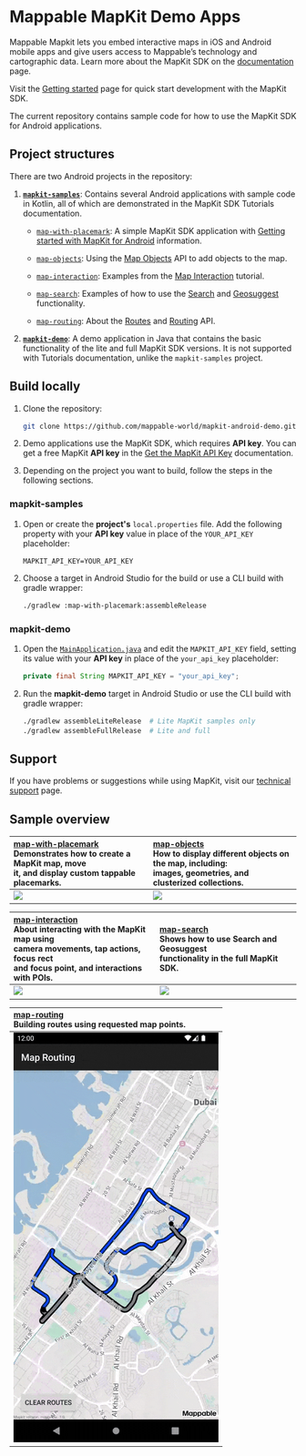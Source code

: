 # Mappable MapKit Demo Apps

Mappable Mapkit lets you embed interactive maps in iOS and Android mobile apps and give users access to Mappable’s technology and cartographic data. Learn more about the MapKit SDK on the [documentation](https://mappable.world/docs/mapkit/index.html?from=github-demo) page.

Visit the [Getting started](https://mappable.world/docs/mapkit/android/generated/getting_started.html) page for quick start development with the MapKit SDK.

The current repository contains sample code for how to use the MapKit SDK for Android applications.

## Project structures

There are two Android projects in the repository:

1. [__`mapkit-samples`__](mapkit-samples): Contains several Android applications with sample code in Kotlin, all of which are demonstrated in the MapKit SDK Tutorials documentation.

    - [`map-with-placemark`](mapkit-samples/map-with-placemark): A simple MapKit SDK application with [Getting started with MapKit for Android](https://mappable.world/docs/mapkit/android/generated/tutorials/getting_started.html) information.

    - [`map-objects`](mapkit-samples/map-objects): Using the [Map Objects](https://mappable.world/docs/mapkit/android/generated/tutorials/map_objects.html) API to add objects to the map.

    - [`map-interaction`](mapkit-samples/map-interaction): Examples from the [Map Interaction](https://mappable.world/docs/mapkit/android/generated/tutorials/map_interaction.html) tutorial.

    - [`map-search`](mapkit-samples/map-search): Examples of how to use the [Search](https://mappable.world/docs/mapkit/android/generated/tutorials/map_search.html) and [Geosuggest](https://mappable.world/docs/mapkit/android/generated/tutorials/map_suggest.html) functionality.

    - [`map-routing`](mapkit-samples/map-routing): About the [Routes](https://mappable.world/docs/mapkit/android/generated/tutorials/map_routes.html) and [Routing](https://mappable.world/docs/mapkit/android/generated/tutorials/map_routing.html) API.

2. [__`mapkit-demo`__](mapkit-demo): A demo application in Java that contains the basic functionality of the lite and full MapKit SDK versions. It is not supported with Tutorials documentation, unlike the `mapkit-samples` project.

## Build locally

1. Clone the repository:
    ```sh
    git clone https://github.com/mappable-world/mapkit-android-demo.git
    ```

2. Demo applications use the MapKit SDK, which requires __API key__. You can get a free MapKit __API key__ in the [Get the MapKit API Key](https://mappable.world/docs/mapkit/android/generated/getting_started.html#key) documentation.

3. Depending on the project you want to build, follow the steps in the following sections.

### mapkit-samples

1. Open or create the __project's__ `local.properties` file. Add the following property with your __API key__ value in place of the `YOUR_API_KEY` placeholder:

    ```properties
    MAPKIT_API_KEY=YOUR_API_KEY
    ```

2. Choose a target in Android Studio for the build or use a CLI build with gradle wrapper:

    ```sh
    ./gradlew :map-with-placemark:assembleRelease
    ```

### mapkit-demo

1. Open the [`MainApplication.java`](mapkit-demo/src/main/java/world/mappable/mapkitdemo/MainApplication.java) and edit the `MAPKIT_API_KEY` field, setting its value with your __API key__ in place of the `your_api_key` placeholder:

    ```java
    private final String MAPKIT_API_KEY = "your_api_key";
    ```

2. Run the __mapkit-demo__ target in Android Studio or use the CLI build with gradle wrapper:

    ```sh
    ./gradlew assembleLiteRelease  # Lite MapKit samples only
    ./gradlew assembleFullRelease  # Lite and full
    ```

## Support

If you have problems or suggestions while using MapKit, visit our [technical support](https://mappable.world/docs/mapkit/troubleshooting.html) page.

## Sample overview

| [map-with-placemark](mapkit-samples/map-with-placemark) <br>Demonstrates how to create a MapKit map, move<br>it, and display custom tappable placemarks. | [map-objects](mapkit-samples/map-objects) <br>How to display different objects on the map, including:<br>images, geometries, and clusterized collections. |
|:-|:-|
| ![](_assets/map_with_placemark_demo.gif) | ![](_assets/map_objects_demo.gif) |

| [map-interaction](mapkit-samples/map-interaction)<br> About interacting with the MapKit map using <br>camera movements, tap actions, focus rect <br> and focus point, and interactions with POIs. | [map-search](mapkit-samples/map-search) <br>Shows how to use Search and Geosuggest <br>functionality in the full MapKit SDK. |
|:-|:-|
| ![](_assets/map_interaction_demo.gif) | ![](_assets/map_search_demo.gif) |

| [map-routing](mapkit-samples/map-routing)<br> Building routes using requested map points. |
|:-|
| ![](_assets/map_routing_demo.gif) |

